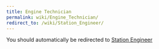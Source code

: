 ```yaml
---
title: Engine Technician
permalink: wiki/Engine_Technician/
redirect_to: /wiki/Station_Engineer/
---
```


You should automatically be redirected to [Station Engineer](/wiki/Station_Engineer/)
